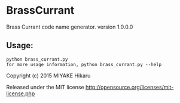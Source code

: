 # BrassCurrant
Brass Currant code name generator. version 1.0.0.0

## Usage:
    python brass_currant.py
    for more usage information, python brass_currant.py --help

Copyright (c) 2015 MIYAKE Hikaru

Released under the MIT license
http://opensource.org/licenses/mit-license.php
